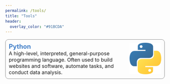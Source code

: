 ```yaml
---
permalink: /tools/
title: "Tools"
header:
  overlay_color: "#91BCDA"
---
```


<p style="border:1.60px solid gray; border-radius:10px; padding:10px; font-size: 16px; margin-bottom:20px; margin-bottom:20px;">
  <img style="float: right; margin: auto 0 auto 10" src="/assets/images/tools/Python-logo-notext.svg.png" width="100px" height="100px" />
  <b style="color: #427FC8; font-size: 20px;"> Python </b><br>
  A high-level, interpreted, general-purpose programming language.
     Often used to build websites and software, automate tasks, and conduct data analysis. 
  <br style="clear: both;" />
</p>

